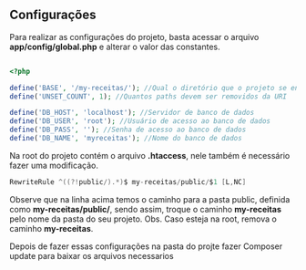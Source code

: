 
## Configurações

Para realizar as configurações do projeto, basta acessar o arquivo **app/config/global.php** e alterar o valor das constantes.

```php

<?php

define('BASE', '/my-receitas/'); //Qual o diretório que o projeto se encontra
define('UNSET_COUNT', 1); //Quantos paths devem ser removidos da URI

define('DB_HOST', 'localhost'); //Servidor de banco de dados
define('DB_USER', 'root'); //Usuário de acesso ao banco de dados
define('DB_PASS', ''); //Senha de acesso ao banco de dados
define('DB_NAME', 'myreceitas'); //Nome do banco de dados
```

Na root do projeto contém o arquivo **.htaccess**, nele também é necessário fazer uma modificação.

```c
RewriteRule ^((?!public/).*)$ my-receitas/public/$1 [L,NC]
```

Observe que na linha acima temos o caminho para a pasta public, definida como **my-receitas/public/**, sendo assim, troque o caminho **my-receitas** pelo nome da pasta do seu projeto. Obs. Caso esteja na root, remova o caminho **my-receitas**.

Depois de fazer essas configurações na pasta do projte fazer 
Composer update
para baixar os arquivos necessarios 

